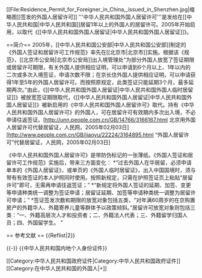 [[File:Residence_Permit_for_Foreigner_in_China,_issued_in_Shenzhen.jpg|缩略图]]签发的外国人居留许可]]
'''中华人民共和国外国人居留许可'''是发给在[[中华人民共和国|中华人民共和国]]居留1年以上的外国人的居留许可。2005年开始启用，以取代《[[中华人民共和国外国人居留证|中华人民共和国外国人居留证]]》。

==简介==
2005年，[[中华人民共和国公安部|中华人民共和国公安部]]制定的《外国人签证和居留许可工作规范》率先在[[北京市|北京市]]实施。根据该《规范》，[[北京市公安局|北京市公安局]]出入境管理处“为部分外国人放宽了签证期限或居留许可期限，有关外国人提供相应证明，可以申请到6个月以上、1年以内的二次或多次入境签证，申请次数不限；在京长住外国人提供相应证明，可以申请获得1年至5年的外国人居留许可。而按照原规定，此类签证只能延期3个月，最多延期两次。”由此，《[[中华人民共和国外国人居留证|中华人民共和国外国人临时居留证]]》被放宽签证期限取代，《[[中华人民共和国外国人居留证|中华人民共和国外国人居留证]]》被新启用的《中华人民共和国外国人居留许可》取代。持有《中华人民共和国外国人居留许可》的外国人，可在居留许可有效期内多次出入境，不必申请往返签证。<ref>[http://unn.people.com.cn/GB/14766/3166167.html 北京用外国人居留许可代替居留证，人民网，2005年02月03日]</ref><ref name=jlz>[http://www.people.com.cn/GB/jiaoyu/22224/3164895.html “外国人居留许可”代替居留证，人民网，2005年02月03日]</ref>

《中华人民共和国外国人居留许可》是带防伪标记的一张薄纸。《外国人签证和居留许可工作规范》实施后，带来三方面变化：<ref name=jlz/>
*“过去外国人在华居留，必须申请单本的《外国人居留证》，或单页的《外国人临时居留证》，出入中国国境时，须与带有有效签证的本人护照同时使用。按照新规定，只需在护照签证页上粘贴“居留许可”即可，无需再申请往返签证；”
*“新规定将外国人签证的延期、加签、变更等申请种类统一调整为签证申请；居留证延期、加签等申请种类统一调整为居留许可申请；”
*签证签发次数和期限的放宽对象包括五类，“对年满60周岁的在京购置房产的外籍华人、外籍寄养儿童等群体予以政策倾斜。”居留许可放宽对象则包括三类：“一、外籍高层次人才和投资者；二、外籍法人代表；三、外籍留学归国人员；四、外国留学生。 ”<ref name=jlz/>

== 参考文献 ==
{{Reflist|2}}

{{-}}
{{中华人民共和国内地个人身份证件}}

[[Category:中华人民共和国政府证件|Category:中华人民共和国政府证件]]
[[Category:在中华人民共和国的外国人|+]]